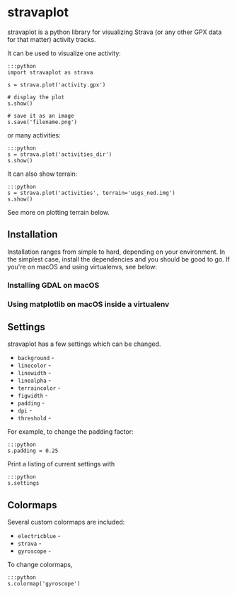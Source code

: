 # stravaplot

stravaplot is a python library for visualizing Strava (or any other GPX data for that matter) activity tracks. 

It can be used to visualize one activity:

    :::python
    import stravaplot as strava
    
    s = strava.plot('activity.gpx')

    # display the plot
    s.show()

    # save it as an image
    s.save('filename.png')

or many activities:

    :::python
    s = strava.plot('activities_dir')
    s.show()

It can also show terrain:

    :::python
    s = strava.plot('activities', terrain='usgs_ned.img')
    s.show()

See more on plotting terrain below.

## Installation
Installation ranges from simple to hard, depending on your environment. In the simplest case, install the dependencies and you should be good to go. If you're on macOS and using virtualenvs, see below: 

### Installing GDAL on macOS


### Using matplotlib on macOS inside a virtualenv


## Settings
stravaplot has a few settings which can be changed. 

* `background` - 
* `linecolor` - 
* `linewidth` - 
* `linealpha` - 
* `terraincolor` - 
* `figwidth` - 
* `padding` - 
* `dpi` - 
* `threshold` - 

For example, to change the padding factor:

    :::python
    s.padding = 0.25

Print a listing of current settings with

    :::python
    s.settings

## Colormaps
Several custom colormaps are included:

* `electricblue` - 
* `strava` - 
* `gyroscope` - 

To change colormaps,

    :::python
    s.colormap('gyroscope')


